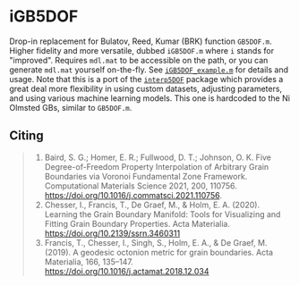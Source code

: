 # iGB5DOF
Drop-in replacement for Bulatov, Reed, Kumar (BRK) function `GB5DOF.m`. Higher fidelity and more versatile, dubbed `iGB5DOF.m` where `i` stands for "improved". Requires `mdl.mat` to be accessible on the path, or you can generate `mdl.mat` yourself on-the-fly. See [`iGB5DOF_example.m`](iGB5DOF_example.m) for details and usage. Note that this is a port of the [`interp5DOF`](https://github.com/sgbaird-5DOF/interp) package which provides a great deal more flexibility in using custom datasets, adjusting parameters, and using various machine learning models. This one is hardcoded to the Ni Olmsted GBs, similar to `GB5DOF.m`.

## Citing
> 1. Baird, S. G.; Homer, E. R.; Fullwood, D. T.; Johnson, O. K. Five Degree-of-Freedom Property Interpolation of Arbitrary Grain Boundaries via Voronoi Fundamental Zone Framework. Computational Materials Science 2021, 200, 110756. https://doi.org/10.1016/j.commatsci.2021.110756.
> 1. Chesser, I., Francis, T., De Graef, M., & Holm, E. A. (2020). Learning the Grain Boundary Manifold: Tools for Visualizing and Fitting Grain Boundary Properties. Acta Materialia. https://doi.org/10.2139/ssrn.3460311
> 1. Francis, T., Chesser, I., Singh, S., Holm, E. A., & De Graef, M. (2019). A geodesic octonion metric for grain boundaries. Acta Materialia, 166, 135–147. https://doi.org/10.1016/j.actamat.2018.12.034

